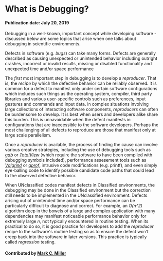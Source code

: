 # What is Debugging?
#### Publication date: July 20, 2019


<!--deck start--->
Debugging in a well-known, important concept while developing software - discussed below are some topics that arise when one talks about debugging in scientific environments.
<!--deck end--->

<!--body start--->
Defects in software (e.g. *bugs*) can take many forms. Defects are generally described as causing
unexpected or unintended behavior including outright crashes, incorrect or invalid
results, missing or disabled functionality and unexpected time and/or space performance

The *first* most important step in debugging is to develop a *reproducer*. That is, the *recipe*
by which the defective behavior can be reliably observed. It is common for a defect to manifest
only under certain software configurations which includes such things as the operating system, compiler,
third party libraries and various user-specific controls such as preferences, input gestures and commands
and input data. In complex situations involving large collections of interacting software components,
*reproducers* can often be burdensome to develop. It is best when users and developers alike share this
burden. This is unnavoidable when the defect manifests in configurations that are inaccessible
to the software developers. Perhaps the most challenging of all defects to reproduce are those that
manifest only at large scale parallelism.

Once a *reproducer* is available, the process of finding the cause can involve various creative
strategies, including the use of debugging tools such as *[gdb](https://en.wikipedia.org/wiki/GNU_Debugger)*
or *[TotalView](https://hpc.llnl.gov/software/development-environment-software/totalview-debugger)* (which require the software to have been compiled with debugging symbols included), performance assesement tools such as
*[Valgrind](http://valgrind.org)* or *[gprof](https://sourceware.org/binutils/docs/gprof/Compiling.html)*,
intrusive code modifications (e.g. printf), and even simply eye-balling code to
identify possible candidate code paths that could lead to the observed defective behavior.

When UNclassified codes manifest defects in Classified environments, the debugging may be done in the
Classified environment but the correction still needs to be implemented in the UNclassified environment.
Defects arising out of unintended time and/or space performance can be particularly difficult to diagnose
and correct. For example, an *O(n^2)* algorithm deep in the bowels of a large and complex application with
many dependencies may manifest noticeable performance behavior only for extremely large *n*, not typically
encountered in routine testing. When its practical to do so, it is good practice for
developers to add the *reproducer* recipe to the software's routine testing so as to ensure the defect
won't creep back into the software in later versions. This practice is typically called *regression* testing.

#### Contributed by [Mark C. Miller](https://github.com/markcmiller86)
<!--body end--->

<!---
Publish: yes
Pinned: yes
Topics: debugging
--->
